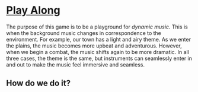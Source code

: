 # [Play Along](http://fleker.github.io/cacaphony-of-the-wild/)

The purpose of this game is to be a playground for *dynamic music*. This is when the background music changes in correspondence to the environment. For example, our town has a light and airy theme. As we enter the plains, the music becomes more upbeat and adventurous. However, when we begin a combat, the music shifts again to be more dramatic. In all three cases, the theme is the same, but instruments can seamlessly enter in and out to make the music feel immersive and seamless.

## How do we do it?
